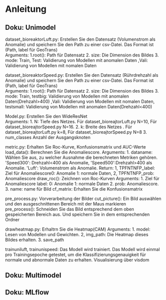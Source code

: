 # Anleitung

## Doku: Unimodel

dataset_bioreaktorLuft.py:  Erstellen Sie den Datensatz (Volumenstrom als Anomalie) und speichern Sie den Path zu einer csv-Datei. Das Format ist (Path, label für GeoTrans)  
    Arguments: 1.root(): Path für Datensatz 2. size: Die Dimension des Bildes 3. mode: Train, Test: Validierung von Modellen mit anomalen Daten ,Vali: Validierung von Modellen mit nomalen Daten

dataset_bioreaktorSpeed.py:  Erstellen Sie den Datensatz (Rührdrehzahl als Anomalie) und speichern Sie den Path zu einer csv-Datei. Das Format ist (Path, label für GeoTrans)  
    Arguments: 1.root(): Path für Datensatz 2. size: Die Dimension des Bildes 3. mode: Train, testbig: Validierung von Modellen mit anomalen Daten(Drehzahl>400) ,Vali: Validierung von Modellen mit nomalen Daten, testsmall: Validierung von Modellen mit anomalen Daten(Drehzahl<400)

Model.py: Erstellen Sie den WideResNet  
    Arguments:  1. N: Tiefe des Netzes. Für dataset_bioreajtorLuft.py N=10, Für dataset_bioreajtorSpeed.py N=16. 2. k: Breite des Netzes  . Für dataset_bioreajtorLuft.py k=8, Für dataset_bioreajtorSpeed.py N=8  3. num_classes Anzahl der Ausgangsknoten

metric.py:  Erhalten Sie Roc-Kurve, Konfusionsmatrix und AUC-Werte
        load_data(): Berechnen Sie die Anomaliescore.
            Arguments: 1. dataname: Wählen Sie aus, zu welcher Ausnahme die berechneten Metriken gehören. 'Speed300': Drehzahl<400 als Anomalie, 'Speed500':Drehzahl>400 als Anomalie. 'Luft': Volumenstrom als Anomalie.
            Return: 1, TPFNTNFP_label: Ziel für Anomaliescore0: Anomalie 1: normale Daten, 2, TPFNTNFP_prob: Anomaliescore
        draw_roc(): Zeichnen von Roc-Kurven
            Arguments: 1. Ziel für Anomaliescore label: 0: Anomalie 1: normale Daten  2. prob: Anomaliescore. 3. name: name für Bild
        cf_matrix: Erhalten Sie die Konfusionsmatrix

pre_process.py:  Vorverarbeitung der Bilder
    cut_picture(): Ein Bild auswählen und den ausgeschnittenen Bereich mit der Maus markieren  
    pre_process(): Schneiden Sie das Bild entsprechend dem oben gespeicherten Bereich aus. Und speichern Sie in dem entsprechenden Ordner

drawheatmap.py: Erhaltrn Sie die Heatmap(CAM)
    Arguments: 1. model: Lesen von Modellen und Gewichten. 2, img_path: Die Heatmap dieses Bildes erhalten. 3. save_path

trainuniluft, trainunispeed: Das Modell wird trainiert. Das Modell wird einmal pro Trainingsepoche getestet, um die Klassifizierungsgenauigkeit für normale und abnormale Daten zu erhalten. Visualisierung über visdom

## Doku: Multimodel

## Doku: MLflow
